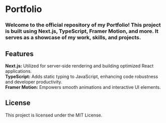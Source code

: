 # Portfolio
### Welcome to the official repository of my Portfolio! This project is built using Next.js, TypeScript, Framer Motion, and more. It serves as a showcase of my work, skills, and projects.

## Features
<div align="left">
  <b>Next.js:</b> Utilized for server-side rendering and building optimized React applications.<br>
  <b>TypeScript:</b> Adds static typing to JavaScript, enhancing code robustness and developer productivity.<br>
  <b>Framer Motion:</b> Empowers smooth animations and interactive UI elements.
</div>

## License
This project is licensed under the MIT License.
